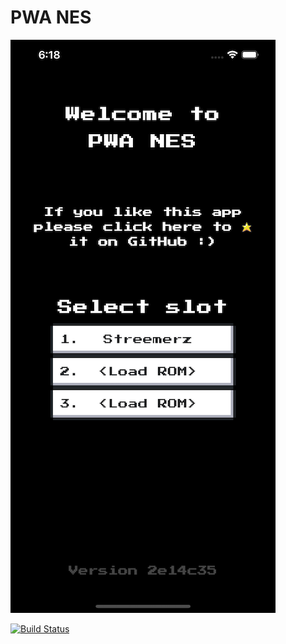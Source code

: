 # PWA NES

![Screenshot](src/static/screenshot.png)

[![Build Status](https://github.com/robvanderleek/pwa-nes/workflows/Prod/badge.svg)](https://github.com/robvanderleek/pwa-nes/actions)
